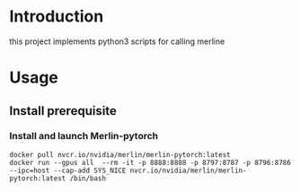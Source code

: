 # Introduction

this project implements python3 scripts for calling merline

# Usage

## Install prerequisite

### Install and launch Merlin-pytorch

```shell
docker pull nvcr.io/nvidia/merlin/merlin-pytorch:latest
docker run --gpus all  --rm -it -p 8888:8888 -p 8797:8787 -p 8796:8786 --ipc=host --cap-add SYS_NICE nvcr.io/nvidia/merlin/merlin-pytorch:latest /bin/bash
```


